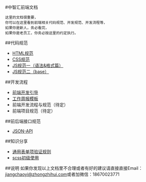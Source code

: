 #中智汇前端文档

```
这里的文档很重要，
你可以在这里看到前端相关代码规范、开发规范、开发流程等，
如果你是新人，务必看完，
如果你是老员工，你务必按这里的约定执行。
```

##代码规范

+ [HTML规范](./coding-standards/html.md)
+ [CSS规范](./coding-standards/css.md)
+ [JS规范一（语法&格式篇）](./coding-standards/js.md)
+ [JS规范二（base）](./coding-standards/js-base.md)

##开发流程

+ [前端开发引导](./developing-standards/guideline.md)
+ [工作周报模板](./developing-standards/weekly-report-template.md) 
+ 前端开发流程与规范（待定）
+ 前端项目规范（待定）

##前后端接口规范
+ [JSON-API](./json/json-api.md)

##知识分享
+ [通用表单项验证规则](./share/validation.md) 
+ [scss初级使用](./developing-standards/scss-use.md)

##说明
如果你发现以上文档里不合理或者有好的建议请直接直接Email：<a href="mailto:jiangchaoyi@zhongzhihui.com">jiangchaoyi@zhongzhihui.com</a>或者加微信：18670023771